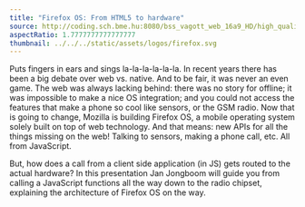 ```yaml
---
title: "Firefox OS: From HTML5 to hardware"
source: http://coding.sch.bme.hu:8080/bss_vagott_web_16a9_HD/high_quality/20140415_simonyikonf2014_ib28_03_hq_HD.mp4
aspectRatio: 1.7777777777777777
thumbnail: ../../../static/assets/logos/firefox.svg
---
```


Puts fingers in ears and sings la-la-la-la-la-la. In recent years there has been
a big debate over web vs. native. And to be fair, it was never an even game. The
web was always lacking behind: there was no story for offline; it was impossible
to make a nice OS integration; and you could not access the features that make a
phone so cool like sensors, or the GSM radio. Now that is going to change,
Mozilla is building Firefox OS, a mobile operating system solely built on top of
web technology. And that means: new APIs for all the things missing on the web!
Talking to sensors, making a phone call, etc. All from JavaScript.

But, how does a call from a client side application (in JS) gets routed to the
actual hardware? In this presentation Jan Jongboom will guide you from calling a
JavaScript functions all the way down to the radio chipset, explaining the
architecture of Firefox OS on the way.
